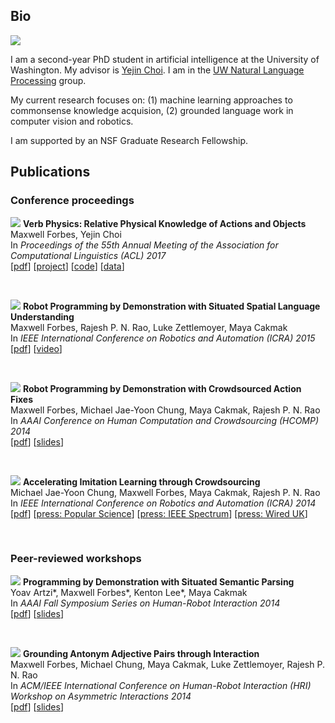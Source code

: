## Bio

<img src="/data/other/max_cropped.jpeg" class="totheright" />

I am a second-year PhD student in artificial intelligence at the University of
Washington. My advisor is [Yejin Choi](https://homes.cs.washington.edu/~yejin/).
I am in the [UW Natural Language
Processing](https://www.cs.washington.edu/research/nlp/people) group.

My current research focuses on: (1) machine learning approaches to commonsense
knowledge acquision, (2) grounded language work in computer vision and robotics.

I am supported by an NSF Graduate Research Fellowship.

## Publications

### Conference proceedings

<a name="forbes2017verb"></a>
<img src="/data/research/publications/forbes2017verb/model.png" class="totheleft" />
**Verb Physics: Relative Physical Knowledge of Actions and Objects**  
Maxwell Forbes, Yejin Choi  
In _Proceedings of the 55th Annual Meeting of the Association for Computational Linguistics (ACL) 2017_  
[[pdf](https://arxiv.org/abs/1706.03799)] [[project](https://uwnlp.github.io/verbphysics)] [[code](https://github.com/uwnlp/verbphysics)] [[data](https://github.com/uwnlp/verbphysics#data)]

&nbsp;

<a name="forbes2015robot"></a>
<img src="/data/research/publications/forbes2015robot/robot.jpg" class="totheleft" />
**Robot Programming by Demonstration with Situated Spatial Language Understanding**  
Maxwell Forbes, Rajesh P. N. Rao, Luke Zettlemoyer, Maya Cakmak  
In _IEEE International Conference on Robotics and Automation (ICRA) 2015_  
[[pdf](/data/research/publications/forbes2015robot/forbes2015robot.pdf)] [[video](https://www.youtube.com/watch?v=uPE-eGqVP3c)]

&nbsp;

<a name="forbes2014robot"></a>
<img src="/data/research/publications/forbes2014robot/gui.png" class="totheleft" />
**Robot Programming by Demonstration with Crowdsourced Action Fixes**  
Maxwell Forbes, Michael Jae-Yoon Chung, Maya Cakmak, Rajesh P. N. Rao  
In _AAAI Conference on Human Computation and Crowdsourcing (HCOMP) 2014_  
[[pdf](/data/research/publications/forbes2014robot/forbes2014robot.pdf)] [[slides](/data/research/publications/forbes2014robot/forbes2014robot_slides.pdf)]

&nbsp;

<a name="chung2014accelerating"></a>
<img src="/data/research/publications/chung2014accelerating/gambit_in_action.png" class="totheleft" />
**Accelerating Imitation Learning through Crowdsourcing**  
Michael Jae-Yoon Chung, Maxwell Forbes, Maya Cakmak, Rajesh P. N. Rao  
In _IEEE International Conference on Robotics and Automation (ICRA) 2014_  
[[pdf](/data/research/publications/chung2014accelerating/chung2014accelerating.pdf)] [[press: Popular Science](http://www.popsci.com/article/technology/robot-learns-asking-strangers-internet)] [[press: IEEE Spectrum](http://spectrum.ieee.org/automaton/robotics/artificial-intelligence/please-tell-this-robot-what-a-turtle-looks-like)] [[press: Wired UK](http://www.wired.co.uk/news/archive/2014-07/24/robots-build-lego-turtles)]

&nbsp;

### Peer-reviewed workshops

<a name="artzi2014programming"></a>
<img src="/data/research/publications/artzi2014programming/prog.png" class="totheleft" />
**Programming by Demonstration with Situated Semantic Parsing**  
Yoav Artzi\*, Maxwell Forbes\*, Kenton Lee\*, Maya Cakmak  
In _AAAI Fall Symposium Series on Human-Robot Interaction 2014_  
[[pdf](/data/research/publications/artzi2014programming/artzi2014programming.pdf)] [[slides](/data/research/publications/artzi2014programming/artzi2014programming_slides.pdf)]

&nbsp;

<a name="forbes2014grounding"></a>
<img src="/data/research/publications/forbes2014grounding/helmet_and_box.png" class="totheleft" />
**Grounding Antonym Adjective Pairs through Interaction**  
Maxwell Forbes, Michael Chung, Maya Cakmak, Luke Zettlemoyer, Rajesh P. N. Rao  
In _ACM/IEEE International Conference on Human-Robot Interaction (HRI) Workshop on Asymmetric Interactions 2014_  
[[pdf](/data/research/publications/forbes2014grounding/forbes2014grounding.pdf)] [[slides](/data/research/publications/forbes2014grounding/forbes2014grounding_slides.pdf)]
